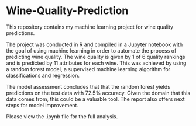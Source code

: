 # Wine-Quality-Prediction

This repository contains my machine learning project for wine quality predictions. 

The project was conducted in R and compiled in a Jupyter notebook with the goal of using machine learning in order to automate the process of predicting wine quality. The wine quality is given by 1 of 6 quality rankings and is predicted by 11 attributes for each wine. This was achieved by using a random forest model, a supervised machine learning algorithm for classifications and regression.

The model assessment concludes that that the random forest yields predictions on the test data with 72.5% accuracy. Given the domain that this data comes from, this could be a valuable tool. The report also offers next steps for model improvement. 

Please view the .ipynb file for the full analysis.
